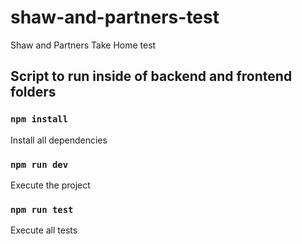 # shaw-and-partners-test
Shaw and Partners Take Home test

## Script to run inside of backend and frontend folders

### `npm install`

Install all dependencies

### `npm run dev`

Execute the project

### `npm run test`

Execute all tests

